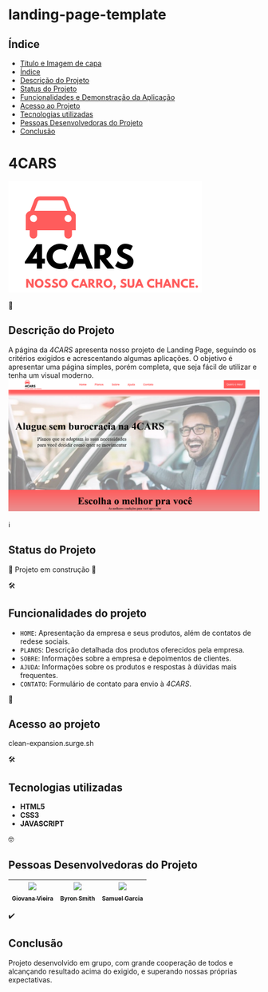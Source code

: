 # landing-page-template

## Índice

* [Título e Imagem de capa](#4cars)
* [Índice](#índice)
* [Descrição do Projeto](#descrição-do-projeto)
* [Status do Projeto](#status-do-projeto)
* [Funcionalidades e Demonstração da Aplicação](#funcionalidades-do-projeto)
* [Acesso ao Projeto](#acesso-ao-projeto)
* [Tecnologias utilizadas](#tecnologias-utilizadas)
* [Pessoas Desenvolvedoras do Projeto](#pessoas-desenvolvedoras-do-projeto)
* [Conclusão](#conclusão)


# 4CARS

![Logo da 4CARS](img/logo-footer.png)

📝
## Descrição do Projeto

A página da *4CARS* apresenta nosso projeto de Landing Page, seguindo os critérios exigidos e acrescentando algumas aplicações. O objetivo é apresentar uma página simples, porém completa, que seja fácil de utilizar e tenha um visual moderno.
![Logo da 4CARS](img/print_readme.png)

ℹ️
## Status do Projeto

🚧 Projeto em construção 🚧 


🛠️ 
## Funcionalidades do projeto

- `HOME`: Apresentação da empresa e seus produtos, além de contatos de redese sociais.
- `PLANOS`: Descrição detalhada dos produtos oferecidos pela empresa.
- `SOBRE`: Informações sobre a empresa e depoimentos de clientes.
- `AJUDA`: Informações sobre os produtos e respostas à dúvidas mais frequentes.
- `CONTATO`: Formulário de contato para envio à *4CARS*.

📁
## Acesso ao projeto

clean-expansion.surge.sh

🛠️
## Tecnologias utilizadas

- **HTML5**
- **CSS3**
- **JAVASCRIPT**

🤓
## Pessoas Desenvolvedoras do Projeto

| [<img src="https://avatars.githubusercontent.com/u/102439115?s=40&v=4" width=115><br><sub>Giovana Vieira</sub>](https://github.com/gioivieira) |  [<img src="https://avatars.githubusercontent.com/u/74737156?v=4" width=115><br><sub>Byron Smith</sub>](https://github.com/byron-smith-nobrega) |  [<img src="https://avatars.githubusercontent.com/u/102331990?v=4" width=115><br><sub>Samuel Garcia</sub>](https://github.com/Samuca010) |
| :---: | :---: | :---: |


✔️
## Conclusão

Projeto desenvolvido em grupo, com grande cooperação de todos e alcançando resultado acima do exigido, e superando nossas próprias expectativas.
